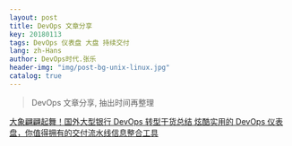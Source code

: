 ```yaml
---
layout: post
title: DevOps 文章分享
key: 20180113
tags: DevOps 仪表盘 大盘 持续交付 
lang: zh-Hans
author: DevOps时代.张乐
header-img: "img/post-bg-unix-linux.jpg"
catalog: true
---
```



> DevOps 文章分享, 抽出时间再整理

<a href="https://mp.weixin.qq.com/s?__biz=MzI0Njc5ODkxMA==&mid=2247485663&idx=1&sn=8ac5851d9690617f8c07908fd9f68239&chksm=e9b8878edecf0e9851b5dcae59a4f1b4c2b61d37d74526813d3a37d0be9e688cbc97d2e9b117&scene=21#wechat_redirect" target="_blank">
	大象翩翩起舞！国外大型银行 DevOps 转型干货总结
</a>

<a href="https://mp.weixin.qq.com/s?__biz=MzI0Njc5ODkxMA==&mid=2247485681&idx=1&sn=26ae12321e4d724fe116b2a74d35b20f&chksm=e9b887a0decf0eb64d9074573e48ae5a3e37c894850bb5f173fd62d71409387ad17f8d769fbe&mpshare=1&scene=1&srcid=0108EXhjIeT3gaff2uUI0ZqR&key=985723cab6b0083607fb8a253a6c5d0915b0427e13734187cc7a323f1eac1093524d684d9dcc9c380fe1280c9269aafb7751d66588c0d0b6b3882471ac5a49131873480416ff130d5a2fc652475d6c39&ascene=0&uin=Nzg5MTQ4NTYw&devicetype=iMac+MacBookPro12%2C1+OSX+OSX+10.12.6+build(16G1036)&version=12020810&nettype=WIFI&lang=zh_CN&fontScale=100&pass_ticket=SMlGiesq1O1yksT0XIkWUgQ4ME7%2FCC1aQV14u51ULAEZlnLlm20riGvPMs4%2FI5lV" target="_blank">
	炫酷实用的 DevOps 仪表盘，你值得拥有的交付流水线信息整合工具
<a>
